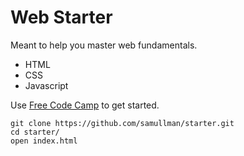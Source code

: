 # Web Starter

Meant to help you master web fundamentals. 
* HTML
* CSS
* Javascript

Use [Free Code Camp](http://freecodecamp.org/) to get started. 

```
git clone https://github.com/samullman/starter.git
cd starter/
open index.html
```
